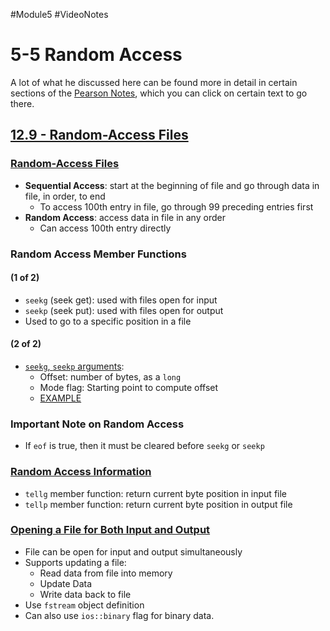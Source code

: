 #Module5 #VideoNotes 
# 5-5 Random Access
A lot of what he discussed here can be found more in detail in certain sections of the [Pearson Notes](../Pearson%20Notes), which you can click on certain text to go there.
## [12.9 - Random-Access Files](../Pearson%20Notes/12.9%20-%20Random-Access%20Files.md)
### [Random-Access Files](../Pearson%20Notes/12.9%20-%20Random-Access%20Files.md#Figure-12-8)
- **Sequential Access**: start at the beginning of file and go through data in file, in order, to end
	- To access 100th entry in file, go through 99 preceding entries first
- **Random Access**: access data in file in any order
	- Can access 100th entry directly

### Random Access Member Functions
#### (1 of 2)
- `seekg` (seek get): used with files open for input
- `seekp` (seek put): used with files open for output
- Used to go to a specific position in a file
#### (2 of 2)
- [`seekg`, `seekp` arguments](../Pearson%20Notes/12.9%20-%20Random-Access%20Files.md#The-seekp-and-seekg-Member-Functions):
	- Offset: number of bytes, as a `long`
	- Mode flag: Starting point to compute offset
	- [EXAMPLE](../Pearson%20Notes/12.9%20-%20Random-Access%20Files.md#Table-12-7)

### Important Note on Random Access
- If `eof` is true, then it must be cleared before `seekg` or `seekp`

### [Random Access Information](../Pearson%20Notes/12.9%20-%20Random-Access%20Files.md#The-tellp-and-tellg-Member-Functions)
- `tellg` member function: return current byte position in input file
- `tellp` member function: return current byte position in output file

### [Opening a File for Both Input and Output](../Pearson%20Notes/12.10%20-%20Opening%20a%20File%20for%20Both%20Input%20and%20Output.md)
- File can be open for input and output simultaneously
- Supports updating a file:
	- Read data from file into memory
	- Update Data
	- Write data back to file
- Use `fstream` object definition
- Can also use `ios::binary` flag for binary data.
